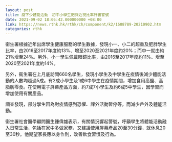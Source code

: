 ```yaml
---
layout: post
title: 疫下少體能活動　初中小學生肥胖近視比率升響警號
date: 2021-09-02 18:05:42.000000000 +08:00
link: https://news.rthk.hk/rthk/ch/component/k2/1608789-20210902.htm
categories: rthk
---
```


衞生署根據近年出席學生健康服務的學生數據，發現小一、小二的超重及肥胖學生比率，由2016至2017年度約13%、增至2020至2021年度約20%；而中一就由約21%增至24%。另外，小一學生佩戴眼鏡比率，由2016至2017年度約11%、增至2020至2021年度約14%。

另外，衞生署在上月底訪問660名學生，發現小學生及中學生在疫情後減少體能活動的人數均超過5成。有2成小學生及1成6中學生在疫情期間，增加食用高鹽、高脂肪零食。在使用電子屏幕產品方面，約7成7小學生及約6成5中學生，因學習而增加使用有關產品。

調查發現，部分學生因為對疫情感到恐懼、課外活動暫停等，而減少戶外及體能活動。

衞生署社會醫學顧問醫生鍾偉雄表示，有關情況響起警號，呼籲學生將體能活動融入日常生活，包括在家中多做家務，又建議使用屏幕產品20至30分鐘，就休息20至30秒。他期望家長應以身作則，改善飲食習慣及行為。
